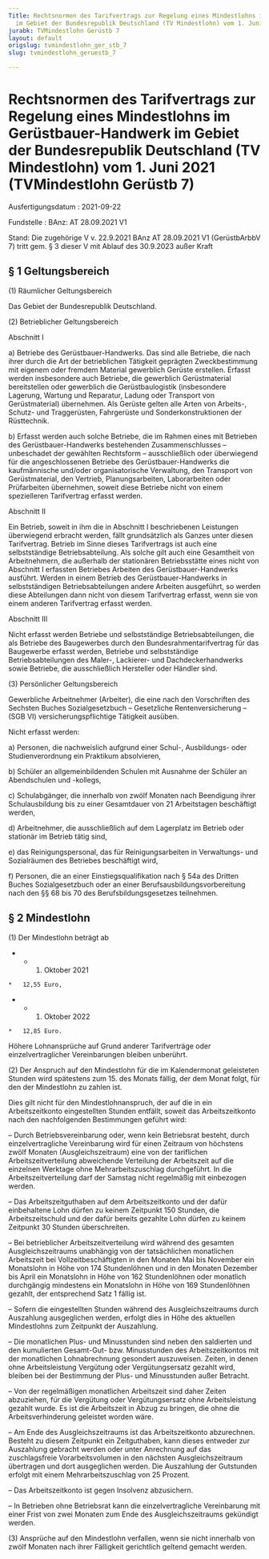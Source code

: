 ```yaml
---
Title: Rechtsnormen des Tarifvertrags zur Regelung eines Mindestlohns im Gerüstbauer-Handwerk
  im Gebiet der Bundesrepublik Deutschland (TV Mindestlohn) vom 1. Juni 2021
jurabk: TVMindestlohn Gerüstb 7
layout: default
origslug: tvmindestlohn_ger_stb_7
slug: tvmindestlohn_geruestb_7

---
```


# Rechtsnormen des Tarifvertrags zur Regelung eines Mindestlohns im Gerüstbauer-Handwerk im Gebiet der Bundesrepublik Deutschland (TV Mindestlohn) vom 1. Juni 2021 (TVMindestlohn Gerüstb 7)

Ausfertigungsdatum
:   2021-09-22

Fundstelle
:   BAnz: AT 28.09.2021 V1

Stand: Die zugehörige V v. 22.9.2021 BAnz AT 28.09.2021 V1 (GerüstbArbbV 7) tritt gem. § 3 dieser V mit Ablauf des 30.9.2023 außer Kraft

## § 1 Geltungsbereich

(1) Räumlicher Geltungsbereich

Das Gebiet der Bundesrepublik Deutschland.

(2) Betrieblicher Geltungsbereich

Abschnitt I

a)  Betriebe des Gerüstbauer-Handwerks. Das sind alle Betriebe, die nach
    ihrer durch die Art der betrieblichen Tätigkeit geprägten
    Zweckbestimmung mit eigenem oder fremdem Material gewerblich Gerüste
    erstellen. Erfasst werden insbesondere auch Betriebe, die gewerblich
    Gerüstmaterial bereitstellen oder gewerblich die Gerüstbaulogistik
    (insbesondere Lagerung, Wartung und Reparatur, Ladung oder Transport
    von Gerüstmaterial) übernehmen. Als Gerüste gelten alle Arten von
    Arbeits-, Schutz- und Traggerüsten, Fahrgerüste und
    Sonderkonstruktionen der Rüsttechnik.


b)  Erfasst werden auch solche Betriebe, die im Rahmen eines mit Betrieben
    des Gerüstbauer-Handwerks bestehenden Zusammenschlusses – unbeschadet
    der gewählten Rechtsform – ausschließlich oder überwiegend für die
    angeschlossenen Betriebe des Gerüstbauer-Handwerks die kaufmännische
    und/oder organisatorische Verwaltung, den Transport von
    Gerüstmaterial, den Vertrieb, Planungsarbeiten, Laborarbeiten oder
    Prüfarbeiten übernehmen, soweit diese Betriebe nicht von einem
    spezielleren Tarifvertrag erfasst werden.




Abschnitt II

Ein Betrieb, soweit in ihm die in Abschnitt I beschriebenen Leistungen
überwiegend erbracht werden, fällt grundsätzlich als Ganzes unter
diesen Tarifvertrag. Betrieb im Sinne dieses Tarifvertrags ist auch
eine selbstständige Betriebsabteilung. Als solche gilt auch eine
Gesamtheit von Arbeitnehmern, die außerhalb der stationären
Betriebsstätte eines nicht von Abschnitt I erfassten Betriebes
Arbeiten des Gerüstbauer-Handwerks ausführt. Werden in einem Betrieb
des Gerüstbauer-Handwerks in selbstständigen Betriebsabteilungen
andere Arbeiten ausgeführt, so werden diese Abteilungen dann nicht von
diesem Tarifvertrag erfasst, wenn sie von einem anderen Tarifvertrag
erfasst werden.

Abschnitt III

Nicht erfasst werden Betriebe und selbstständige Betriebsabteilungen,
die als Betriebe des Baugewerbes durch den Bundesrahmentarifvertrag
für das Baugewerbe erfasst werden, Betriebe und selbstständige
Betriebsabteilungen des Maler-, Lackierer- und Dachdeckerhandwerks
sowie Betriebe, die ausschließlich Hersteller oder Händler sind.

(3) Persönlicher Geltungsbereich

Gewerbliche Arbeitnehmer (Arbeiter), die eine nach den Vorschriften
des Sechsten Buches Sozialgesetzbuch – Gesetzliche Rentenversicherung
– (SGB VI) versicherungspflichtige Tätigkeit ausüben.

Nicht erfasst werden:

a)  Personen, die nachweislich aufgrund einer Schul-, Ausbildungs- oder
    Studienverordnung ein Praktikum absolvieren,


b)  Schüler an allgemeinbildenden Schulen mit Ausnahme der Schüler an
    Abendschulen und -kollegs,


c)  Schulabgänger, die innerhalb von zwölf Monaten nach Beendigung ihrer
    Schulausbildung bis zu einer Gesamtdauer von 21 Arbeitstagen
    beschäftigt werden,


d)  Arbeitnehmer, die ausschließlich auf dem Lagerplatz im Betrieb oder
    stationär im Betrieb tätig sind,


e)  das Reinigungspersonal, das für Reinigungsarbeiten in Verwaltungs- und
    Sozialräumen des Betriebes beschäftigt wird,


f)  Personen, die an einer Einstiegsqualifikation nach § 54a des Dritten
    Buches Sozialgesetzbuch oder an einer Berufsausbildungsvorbereitung
    nach den §§ 68 bis 70 des Berufsbildungsgesetzes teilnehmen.





## § 2 Mindestlohn

(1) Der Mindestlohn beträgt ab


*    *   1. Oktober 2021

    *   12,55 Euro,


*    *   1. Oktober 2022

    *   12,85 Euro.





Höhere Lohnansprüche auf Grund anderer Tarifverträge oder
einzelvertraglicher Vereinbarungen bleiben unberührt.

(2) Der Anspruch auf den Mindestlohn für die im Kalendermonat
geleisteten Stunden wird spätestens zum 15. des Monats fällig, der dem
Monat folgt, für den der Mindestlohn zu zahlen ist.

Dies gilt nicht für den Mindestlohnanspruch, der auf die in ein
Arbeitszeitkonto eingestellten Stunden entfällt, soweit das
Arbeitszeitkonto nach den nachfolgenden Bestimmungen geführt wird:

–   Durch Betriebsvereinbarung oder, wenn kein Betriebsrat besteht, durch
    einzelvertragliche Vereinbarung wird für einen Zeitraum von höchstens
    zwölf Monaten (Ausgleichszeitraum) eine von der tariflichen
    Arbeitszeitverteilung abweichende Verteilung der Arbeitszeit auf die
    einzelnen Werktage ohne Mehrarbeitszuschlag durchgeführt. In die
    Arbeitszeitverteilung darf der Samstag nicht regelmäßig mit einbezogen
    werden.


–   Das Arbeitszeitguthaben auf dem Arbeitszeitkonto und der dafür
    einbehaltene Lohn dürfen zu keinem Zeitpunkt 150 Stunden, die
    Arbeitszeitschuld und der dafür bereits gezahlte Lohn dürfen zu keinem
    Zeitpunkt 30 Stunden überschreiten.


–   Bei betrieblicher Arbeitszeitverteilung wird während des gesamten
    Ausgleichszeitraums unabhängig von der tatsächlichen monatlichen
    Arbeitszeit bei Vollzeitbeschäftigten in den Monaten Mai bis November
    ein Monatslohn in Höhe von 174 Stundenlöhnen und in den Monaten
    Dezember bis April ein Monatslohn in Höhe von 162 Stundenlöhnen oder
    monatlich durchgängig mindestens ein Monatslohn in Höhe von 169
    Stundenlöhnen gezahlt, der entsprechend Satz 1 fällig ist.


–   Sofern die eingestellten Stunden während des Ausgleichszeitraums durch
    Auszahlung ausgeglichen werden, erfolgt dies in Höhe des aktuellen
    Mindestlohns zum Zeitpunkt der Auszahlung.


–   Die monatlichen Plus- und Minusstunden sind neben den saldierten und
    den kumulierten Gesamt-Gut- bzw. Minusstunden des Arbeitszeitkontos
    mit der monatlichen Lohnabrechnung gesondert auszuweisen. Zeiten, in
    denen ohne Arbeitsleistung Vergütung oder Vergütungsersatz gezahlt
    wird, bleiben bei der Bestimmung der Plus- und Minusstunden außer
    Betracht.


–   Von der regelmäßigen monatlichen Arbeitszeit sind daher Zeiten
    abzuziehen, für die Vergütung oder Vergütungsersatz ohne
    Arbeitsleistung gezahlt wurde. Es ist die Arbeitszeit in Abzug zu
    bringen, die ohne die Arbeitsverhinderung geleistet worden wäre.


–   Am Ende des Ausgleichszeitraums ist das Arbeitszeitkonto abzurechnen.
    Besteht zu diesem Zeitpunkt ein Zeitguthaben, kann dieses entweder zur
    Auszahlung gebracht werden oder unter Anrechnung auf das
    zuschlagsfreie Vorarbeitsvolumen in den nächsten Ausgleichszeitraum
    übertragen und dort ausgeglichen werden. Die Auszahlung der Gutstunden
    erfolgt mit einem Mehrarbeitszuschlag von 25 Prozent.


–   Das Arbeitszeitkonto ist gegen Insolvenz abzusichern.


–   In Betrieben ohne Betriebsrat kann die einzelvertragliche Vereinbarung
    mit einer Frist von zwei Monaten zum Ende des Ausgleichszeitraums
    gekündigt werden.




(3) Ansprüche auf den Mindestlohn verfallen, wenn sie nicht innerhalb
von zwölf Monaten nach ihrer Fälligkeit gerichtlich geltend gemacht
werden.

